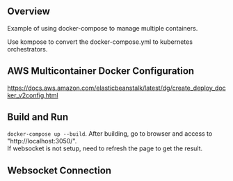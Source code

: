 ## Overview
Example of using docker-compose to manage multiple containers. 

Use kompose to convert the docker-compose.yml to kubernetes orchestrators.


## AWS Multicontainer Docker Configuration 
https://docs.aws.amazon.com/elasticbeanstalk/latest/dg/create_deploy_docker_v2config.html

## Build and Run
`docker-compose up --build`. 
After building, go to browser and access to "http://localhost:3050/".  
If websocket is not setup, need to refresh the page to get the result.  

## Websocket Connection 

